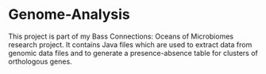 ﻿# Genome-Analysis
This project is part of my Bass Connections: Oceans of Microbiomes research project. It contains Java files which are used to extract data from genomic data files and to generate a presence-absence table for clusters of orthologous genes. 
